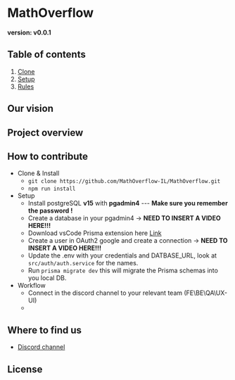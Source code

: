 # MathOverflow

**version: v0.0.1**

## Table of contents

1. [Clone](#clone)
2. [Setup](#setup)
3. [Rules](#rules)

## Our vision

## Project overview

## How to contribute

- Clone & Install <a name="clone"></a>
  - `git clone https://github.com/MathOverflow-IL/MathOverflow.git`
  - `npm run install`
- Setup <a name="setup"></a>
  - Install postgreSQL **v15** with **pgadmin4** --- **Make sure you remember the password !**
  - Create a database in your pgadmin4 -> **NEED TO INSERT A VIDEO HERE!!!**
  - Download vsCode Prisma extension here [Link](https://marketplace.visualstudio.com/items?itemName=Prisma.prisma)
  - Create a user in OAuth2 google and create a connection -> **NEED TO INSERT A VIDEO HERE!!!**
  - Update the .env with your credentials and DATBASE_URL, look at `src/auth/auth.service` for the names.
  - Run `prisma migrate dev` this will migrate the Prisma schemas into you local DB.
- Workflow <a name="rules"></a>
  - Connect in the discord channel to your relevant team (FE\BE\QA\UX-UI)
  -

## Where to find us

- [Discord channel](https://discord.gg/ysffT6BpX7)

## License
